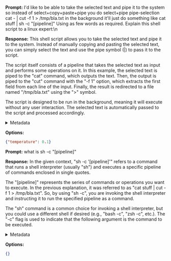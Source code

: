 **Prompt:**
I'd like to be able to take the selected text and pipe it to the system
so instead of select+copy+paste+pipe
you do select+pipe pipe-selection cat - | cut -f 1 > /tmp/bla.txt
in the background it'll just do something like cat stuff | sh -c "[pipeline]"
 Using as few words as required. Explain this shell script to a linux expert:\n

**Response:**
This shell script allows you to take the selected text and pipe it to the system. Instead of manually copying and pasting the selected text, you can simply select the text and use the pipe symbol (|) to pass it to the script. 

The script itself consists of a pipeline that takes the selected text as input and performs some operations on it. In this example, the selected text is piped to the "cat" command, which outputs the text. Then, the output is piped to the "cut" command with the "-f 1" option, which extracts the first field from each line of the input. Finally, the result is redirected to a file named "/tmp/bla.txt" using the ">" symbol.

The script is designed to be run in the background, meaning it will execute without any user interaction. The selected text is automatically passed to the script and processed accordingly.

<details><summary>Metadata</summary>

- Duration: 21809 ms
- Datetime: 2023-10-11T20:33:57.861705
- Model: gpt-3.5-turbo-0613

</details>

**Options:**
```json
{"temperature": 0.1}
```

**Prompt:**
what is sh -c "[pipeline]"

**Response:**
In the given context, "sh -c '[pipeline]'" refers to a command that runs a shell interpreter (usually "sh") and executes a specific pipeline of commands enclosed in single quotes.

The "[pipeline]" represents the series of commands or operations you want to execute. In the previous explanation, it was referred to as "cat stuff | cut -f 1 > /tmp/bla.txt". So, by using "sh -c", you are invoking the shell interpreter and instructing it to run the specified pipeline as a command.

The "sh" command is a common choice for invoking a shell interpreter, but you could use a different shell if desired (e.g., "bash -c", "zsh -c", etc.). The "-c" flag is used to indicate that the following argument is the command to be executed.

<details><summary>Metadata</summary>

- Duration: 20377 ms
- Datetime: 2023-10-11T20:35:33.223664
- Model: gpt-3.5-turbo-0613

</details>

**Options:**
```json
{}
```

